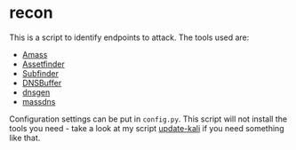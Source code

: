 # recon
This is a script to identify endpoints to attack. The tools used are:

* [Amass](https://github.com/OWASP/Amass)
* [Assetfinder](https://github.com/tomnomnom/assetfinder)
* [Subfinder](https://github.com/projectdiscovery/subfinder)
* [DNSBuffer](https://tls.bufferover.run/dns?q=)
* [dnsgen](https://github.com/ProjectAnte/dnsgen)
* [massdns](https://github.com/blechschmidt/massdns)

Configuration settings can be put in `config.py`. This script will not install the tools you need - take a look at my script [update-kali](https://github.com/rafaelh/update-kali) if you need something like that.

